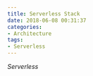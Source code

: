 ```yaml
---
title: Serverless Stack
date: 2018-06-08 00:31:37
categories:
- Architecture
tags:
- Serverless
---
```

*Serverless*